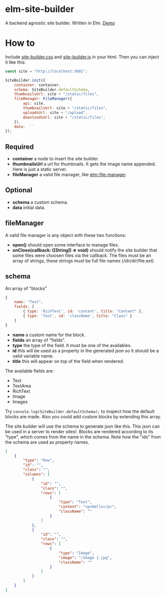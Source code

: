 # elm-site-builder
A backend agnostic site builder. Written in Elm. [Demo](http://jakeactually.com:3001/static/index.html)

# How to
Include [site-builder.css](https://github.com/jakeactually/elm-site-builder/blob/master/dist/site-builder.css) and [site-builder.js](https://github.com/jakeactually/elm-site-builder/blob/master/dist/site-builder.js) in your html. Then you can inject it like this:

```javascript
const site = "http://localhost:3001";

SiteBuilder.init({
    container: container,
    schema: SiteBuilder.defaultSchema,
    thumbnailsUrl: site + "/static/files",
    fileManager: FileManager({
        api: site,
        thumbnailsUrl: site + "/static/files",
        uploadsUrl: site + "/upload",
        downloadsUrl: site + "/static/files",
    }),
    data:  ``
});
```

## Required
- **container** a node to insert the site builder.
- **thumbnailsUrl** a url for thumbnails. It gets the image name appended. Here is just a static server.
- **fileManager** a valid file manager, like [elm-file-manager](https://github.com/jakeactually/elm-file-manager).

## Optional
- **schema** a custom schema.
- **data** initial data.

## fileManager
A valid file manager is any object with these two functions:

- **open()** should open some interface to manage files.
- **onClose(callback: (\[String\]) => void)** should notify the site builder that some files were choosen files via the callback. The files must be an array of strings, these strings must be full file names (/dir/dir/file.ext)

## schema
An array of "blocks"

```javascript
{
    name: "Text",
    fields: [
        { type: 'RichText', id: 'content', title: "Content" },
        { type: 'Text', id: 'className', title: "Class" }
    ]
}
```

- **name** a custom name for the block.
- **fields** an array of "fields".
- **type** the type of the field. It must be one of the availables.
- **id** this will be used as a property in the generated json so it should be a valid variable name.
- **title** this will appear on top of the field when rendered.

The available fields are:
- Text
- TextArea
- RichText
- Image
- Images

Try `console.log(SiteBuilder.defaultSchema);` to inspect how the default blocks are made. Also you could add custom blocks by extending this array.

The site builder will use the schema to generate json like this. This json can be used in a server to render sites!. Blocks are rendered according to its "type", which comes from the name in the schema. Note how the "ids" from the schema are used as property names.

```json
[
    {
        "type": "Row",
        "id": "",
        "class": "",
        "columns": [
            {
                "id": "",
                "class": "",
                "rows": [
                    {
                        "type": "Text",
                        "content": "<p>Hello</p>",
                        "className": ""
                    }
                ]
            },
            {
                "id": "",
                "class": "",
                "rows": [
                    {
                        "type": "Image",
                        "image": "/Image 1.jpg",
                        "className": ""
                    }
                ]
            }
        ]
    }
]
```
